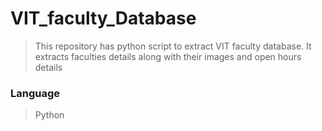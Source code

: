 # VIT_faculty_Database

> This repository has python script to extract VIT faculty database.
> It extracts faculties details along with their images and open hours details

### Language

> Python
